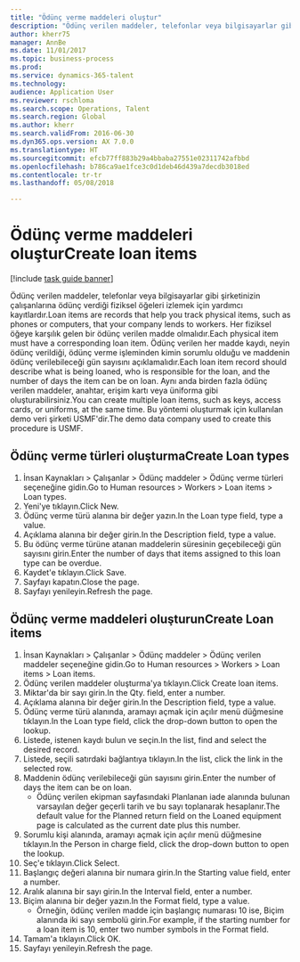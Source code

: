 ```yaml
--- 
title: "Ödünç verme maddeleri oluştur"
description: "Ödünç verilen maddeler, telefonlar veya bilgisayarlar gibi şirketinizin çalışanlarına ödünç verdiği fiziksel öğeleri izlemek için yardımcı kayıtlardır."
author: kherr75
manager: AnnBe
ms.date: 11/01/2017
ms.topic: business-process
ms.prod: 
ms.service: dynamics-365-talent
ms.technology: 
audience: Application User
ms.reviewer: rschloma
ms.search.scope: Operations, Talent
ms.search.region: Global
ms.author: kherr
ms.search.validFrom: 2016-06-30
ms.dyn365.ops.version: AX 7.0.0
ms.translationtype: HT
ms.sourcegitcommit: efcb77ff883b29a4bbaba27551e02311742afbbd
ms.openlocfilehash: b786ca9ae1fce3c0d1deb46d439a7decdb3018ed
ms.contentlocale: tr-tr
ms.lasthandoff: 05/08/2018

---
```

# <a name="create-loan-items"></a><span data-ttu-id="9ff32-103">Ödünç verme maddeleri oluştur</span><span class="sxs-lookup"><span data-stu-id="9ff32-103">Create loan items</span></span>

[!include [task guide banner](../../includes/task-guide-banner.md)]

<span data-ttu-id="9ff32-104">Ödünç verilen maddeler, telefonlar veya bilgisayarlar gibi şirketinizin çalışanlarına ödünç verdiği fiziksel öğeleri izlemek için yardımcı kayıtlardır.</span><span class="sxs-lookup"><span data-stu-id="9ff32-104">Loan items are records that help you track physical items, such as phones or computers, that your company lends to workers.</span></span> <span data-ttu-id="9ff32-105">Her fiziksel öğeye karşılık gelen bir ödünç verilen madde olmalıdır.</span><span class="sxs-lookup"><span data-stu-id="9ff32-105">Each physical item must have a corresponding loan item.</span></span> <span data-ttu-id="9ff32-106">Ödünç verilen her madde kaydı, neyin ödünç verildiği, ödünç verme işleminden kimin sorumlu olduğu ve maddenin ödünç verilebileceği gün sayısını açıklamalıdır.</span><span class="sxs-lookup"><span data-stu-id="9ff32-106">Each loan item record should describe what is being loaned, who is responsible for the loan, and the number of days the item can be on loan.</span></span> <span data-ttu-id="9ff32-107">Aynı anda birden fazla ödünç verilen maddeler, anahtar, erişim kartı veya üniforma gibi oluşturabilirsiniz.</span><span class="sxs-lookup"><span data-stu-id="9ff32-107">You can create multiple loan items, such as keys, access cards, or uniforms, at the same time.</span></span> <span data-ttu-id="9ff32-108">Bu yöntemi oluşturmak için kullanılan demo veri şirketi USMF'dir.</span><span class="sxs-lookup"><span data-stu-id="9ff32-108">The demo data company used to create this procedure is USMF.</span></span>


## <a name="create-loan-types"></a><span data-ttu-id="9ff32-109">Ödünç verme türleri oluşturma</span><span class="sxs-lookup"><span data-stu-id="9ff32-109">Create Loan types</span></span>
1. <span data-ttu-id="9ff32-110">İnsan Kaynakları > Çalışanlar > Ödünç maddeler > Ödünç verme türleri seçeneğine gidin.</span><span class="sxs-lookup"><span data-stu-id="9ff32-110">Go to Human resources > Workers > Loan items > Loan types.</span></span>
2. <span data-ttu-id="9ff32-111">Yeni'ye tıklayın.</span><span class="sxs-lookup"><span data-stu-id="9ff32-111">Click New.</span></span>
3. <span data-ttu-id="9ff32-112">Ödünç verme türü alanına bir değer yazın.</span><span class="sxs-lookup"><span data-stu-id="9ff32-112">In the Loan type field, type a value.</span></span>
4. <span data-ttu-id="9ff32-113">Açıklama alanına bir değer girin.</span><span class="sxs-lookup"><span data-stu-id="9ff32-113">In the Description field, type a value.</span></span>
5. <span data-ttu-id="9ff32-114">Bu ödünç verme türüne atanan maddelerin süresinin geçebileceği gün sayısını girin.</span><span class="sxs-lookup"><span data-stu-id="9ff32-114">Enter the number of days that items assigned to this loan type can be overdue.</span></span> 
6. <span data-ttu-id="9ff32-115">Kaydet'e tıklayın.</span><span class="sxs-lookup"><span data-stu-id="9ff32-115">Click Save.</span></span>
7. <span data-ttu-id="9ff32-116">Sayfayı kapatın.</span><span class="sxs-lookup"><span data-stu-id="9ff32-116">Close the page.</span></span>
8. <span data-ttu-id="9ff32-117">Sayfayı yenileyin.</span><span class="sxs-lookup"><span data-stu-id="9ff32-117">Refresh the page.</span></span>

## <a name="create-loan-items"></a><span data-ttu-id="9ff32-118">Ödünç verme maddeleri oluşturun</span><span class="sxs-lookup"><span data-stu-id="9ff32-118">Create Loan items</span></span>
1. <span data-ttu-id="9ff32-119">İnsan Kaynakları > Çalışanlar > Ödünç maddeler > Ödünç verilen maddeler seçeneğine gidin.</span><span class="sxs-lookup"><span data-stu-id="9ff32-119">Go to Human resources > Workers > Loan items > Loan items.</span></span>
2. <span data-ttu-id="9ff32-120">Ödünç verilen maddeler oluşturma'ya tıklayın.</span><span class="sxs-lookup"><span data-stu-id="9ff32-120">Click Create loan items.</span></span>
3. <span data-ttu-id="9ff32-121">Miktar'da bir sayı girin.</span><span class="sxs-lookup"><span data-stu-id="9ff32-121">In the Qty. field, enter a number.</span></span>
4. <span data-ttu-id="9ff32-122">Açıklama alanına bir değer girin.</span><span class="sxs-lookup"><span data-stu-id="9ff32-122">In the Description field, type a value.</span></span>
5. <span data-ttu-id="9ff32-123">Ödünç verme türü alanında, aramayı açmak için açılır menü düğmesine tıklayın.</span><span class="sxs-lookup"><span data-stu-id="9ff32-123">In the Loan type field, click the drop-down button to open the lookup.</span></span>
6. <span data-ttu-id="9ff32-124">Listede, istenen kaydı bulun ve seçin.</span><span class="sxs-lookup"><span data-stu-id="9ff32-124">In the list, find and select the desired record.</span></span>
7. <span data-ttu-id="9ff32-125">Listede, seçili satırdaki bağlantıya tıklayın.</span><span class="sxs-lookup"><span data-stu-id="9ff32-125">In the list, click the link in the selected row.</span></span>
8. <span data-ttu-id="9ff32-126">Maddenin ödünç verilebileceği gün sayısını girin.</span><span class="sxs-lookup"><span data-stu-id="9ff32-126">Enter the number of days the item can be on loan.</span></span>
    * <span data-ttu-id="9ff32-127">Ödünç verilen ekipman sayfasındaki Planlanan iade alanında bulunan varsayılan değer geçerli tarih ve bu sayı toplanarak hesaplanır.</span><span class="sxs-lookup"><span data-stu-id="9ff32-127">The default value for the Planned return field on the Loaned equipment page is calculated as the current date plus this number.</span></span>  
9. <span data-ttu-id="9ff32-128">Sorumlu kişi alanında, aramayı açmak için açılır menü düğmesine tıklayın.</span><span class="sxs-lookup"><span data-stu-id="9ff32-128">In the Person in charge field, click the drop-down button to open the lookup.</span></span>
10. <span data-ttu-id="9ff32-129">Seç'e tıklayın.</span><span class="sxs-lookup"><span data-stu-id="9ff32-129">Click Select.</span></span>
11. <span data-ttu-id="9ff32-130">Başlangıç değeri alanına bir numara girin.</span><span class="sxs-lookup"><span data-stu-id="9ff32-130">In the Starting value field, enter a number.</span></span>
12. <span data-ttu-id="9ff32-131">Aralık alanına bir sayı girin.</span><span class="sxs-lookup"><span data-stu-id="9ff32-131">In the Interval field, enter a number.</span></span>
13. <span data-ttu-id="9ff32-132">Biçim alanına bir değer yazın.</span><span class="sxs-lookup"><span data-stu-id="9ff32-132">In the Format field, type a value.</span></span>
    * <span data-ttu-id="9ff32-133">Örneğin, ödünç verilen madde için başlangıç numarası 10 ise, Biçim alanında iki sayı sembolü girin.</span><span class="sxs-lookup"><span data-stu-id="9ff32-133">For example, if the starting number for a loan item is 10, enter two number symbols in the Format field.</span></span>  
14. <span data-ttu-id="9ff32-134">Tamam'a tıklayın.</span><span class="sxs-lookup"><span data-stu-id="9ff32-134">Click OK.</span></span>
15. <span data-ttu-id="9ff32-135">Sayfayı yenileyin.</span><span class="sxs-lookup"><span data-stu-id="9ff32-135">Refresh the page.</span></span>


